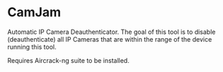 # CamJam
Automatic IP Camera Deauthenticator.
The goal of this tool is to disable (deauthenticate) all IP Cameras that are within the range of the device running this tool. 

Requires Aircrack-ng suite to be installed. 
